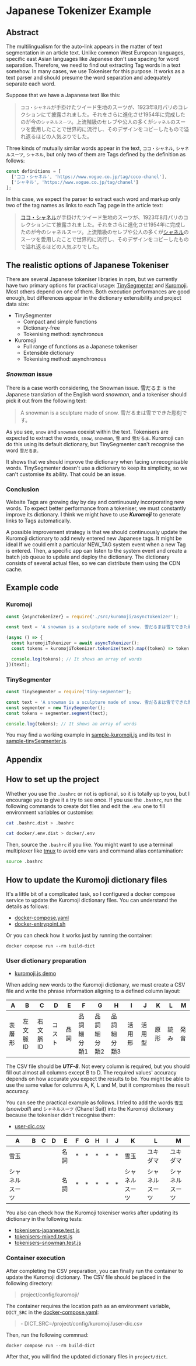 # Japanese Tokenizer Example

## Abstract

The multilingualism for the auto-link appears in the matter of text segmentation in an article text. Unlike common West European languages, specific east Asian languages like Japanese don't use spacing for word separation. Therefore, we need to find out extracting Tag words in a text somehow. In many cases, we use Tokeniser for this purpose. It works as a text parser and should presume the word separation and adequately separate each word.

Suppose that we have a Japanese text like this:

> `ココ・シャネル`が手掛けたツイード生地のスーツが、1923年8月パリのコレクションにて披露されました。それをさらに進化させ1954年に完成したのが今の`シャネルスーツ`。上流階級のセレブや公人の多くが`シャネル`のスーツを愛用したことで世界的に流行し、そのデザインをコピーしたもので溢れ返るほどの人気ぶりでした。

Three kinds of mutually similar words appear in the text, `ココ・シャネル`, `シャネルスーツ`, `シャネル`, but only two of them are Tags defined by the definition as follows:

```javascript
const definitions = [
  ['ココ・シャネル', 'https://www.vogue.co.jp/tag/coco-chanel'],
  ['シャネル', 'https://www.vogue.co.jp/tag/chanel']
];
```

In this case, we expect the parser to extract each word and markup only two of the tag names as links to each Tag page in the article text:

> <a href="https://www.vogue.co.jp/tag/coco-chanel">ココ・シャネル</a>が手掛けたツイード生地のスーツが、1923年8月パリのコレクションにて披露されました。それをさらに進化させ1954年に完成したのが今のシャネルスーツ。上流階級のセレブや公人の多くが<a href="https://www.vogue.co.jp/tag/chanel">シャネル</a>のスーツを愛用したことで世界的に流行し、そのデザインをコピーしたもので溢れ返るほどの人気ぶりでした。

## The realistic options of Japanese Tokeniser

There are several Japanese tokeniser libraries in npm, but we currently have two primary options for practical usage: [TinySegmenter](https://www.npmjs.com/package/tiny-segmenter) and [Kuromoji](https://www.npmjs.com/package/kuromoji). Most others depend on one of them. Both execution performances are good enough, but differences appear in the dictionary extensibility and project data size:

- TinySegmenter
  - Compact and simple functions
  - Dictionary-free
  - Tokenising method: synchronous
- Kuromoji
  - Full range of functions as a Japanese tokeniser
  - Extensible dictionary
  - Tokenising method: asynchronous

### *Snowman* issue

There is a case worth considering, the Snowman issue. 雪だるま is the Japanese translation of the English word *snowman*, and a tokeniser should pick it out from the following text:

> A snowman is a sculpture made of snow. 雪だるまは雪でできた彫刻です。

As you see, `snow` and `snowman` coexist within the text. Tokenisers are expected to extract the words, `snow`, `snowman`, `雪` and `雪だるま`. Kuromoji can do this using its default dictionary, but TinySegmenter can't recognise the word `雪だるま`.

It shows that we should improve the dictionary when facing unrecognisable words. TinySegmenter doesn't use a dictionary to keep its simplicity, so we can't customise its ability. That could be an issue.

### Conclusion

Website Tags are growing day by day and continuously incorporating new words. To expect better performance from a tokeniser, we must constantly improve its dictionary. I think we might have to use ***Kuromoji*** to generate links to Tags automatically.

A possible improvement strategy is that we should continuously update the Kuromoji dictionary to add newly entered new Japanese tags. It might be ideal If we could emit a particular NEW_TAG system event when a new Tag is entered. Then, a specific app can listen to the system event and create a batch job queue to update and deploy the dictionary. The dictionary consists of several actual files, so we can distribute them using the CDN cache.

## Example code

### Kuromoji

```javascript
const {asyncTokenizer} = require('./src/kuromoji/asyncTokenizer');

const text = 'A snowman is a sculpture made of snow. 雪だるまは雪でできた彫刻です。';

(async () => {
  const kuromojiTokenizer = await asyncTokenizer();
  const tokens = kuromojiTokenizer.tokenize(text).map((token) => token.surface_form);

  console.log(tokens); // It shows an array of words
})(text);
```

### TinySegmenter

```javascript
const TinySegmenter = require('tiny-segmenter');

const text = 'A snowman is a sculpture made of snow. 雪だるまは雪でできた彫刻です。';
const segmenter = new TinySegmenter();
const tokens = segmenter.segment(text);

console.log(tokens); // It shows an array of words
```

You may find a working example in [sample-kuromoji.js](project/sample-kuromoji.js) and its test in [sample-tinySegmenter.js](project/sample-tinySegmenter.js).

## Appendix

## How to set up the project

Whether you use the `.bashrc` or not is optional, so it is totally up to you, but I encourage you to give it a try to see once. If you use the `.bashrc`, run the following commands to create dot files and edit the `.env` one to fill environment variables or customise:

```bash
cat .bashrc.dist > .bashrc
```

```bash
cat docker/.env.dist > docker/.env
```

Then, source the `.bashrc` if you like. You might want to use a terminal multiplexer like [tmux](https://github.com/tmux/tmux/wiki) to avoid env vars and command alias contamination:

```bash
source .bashrc
```

## How to update the Kuromoji dictionary files

It's a little bit of a complicated task, so I configured a docker compose service to update the Kuromoji dictionary files. You can understand the details as follows:

- [docker-compose.yaml](docker-compose.yaml)
- [docker-entrypoint.sh](docker/kuromoji/docker-entrypoint.sh)

Or you can check how it works just by running the container:

```SHELLSCRIPT
docker compose run --rm build-dict
```

### User dictionary preparation

- [kuromoji.js demo](https://takuyaa.github.io/kuromoji.js/demo/tokenize.html)

When adding new words to the Kuromoji dictionary, we must create a CSV file and write the phrase information aligning to a defined column layout:

| A   | B     | C     | D   | E | F        | G       | H       | I   | J   | K | L  | M |
|-----|-------|-------|-----|---|----------|---------|---------|-----|-----|---|----|---|
|表層形|左文脈ID|右文脈ID|コスト|品詞|品詞細分類1|品詞細分類2|品詞細分類3|活用形|活用型|原形|読み|発音|

The CSV file should be ***UTF-8***. Not every column is required, but you should fill out almost all columns except B to D. The required values' accuracy depends on how accurate you expect the results to be. You might be able to use the same value for columns A, K, L and M, but it compromises the result accuracy.

You can see the practical example as follows. I tried to add the words `雪玉` (*snowball*) and `シャネルスーツ` (Chanel Suit) into the Kuromoji dictionary because the tokeniser didn't recognise them:

- [user-dic.csv](project/config/kuromoji/user-dic.csv)

| A   | B     | C     | D   | E | F        | G       | H       | I   | J   | K | L  | M |
|-----|-------|-------|-----|---|----------|---------|---------|-----|-----|---|----|---|
|雪玉||||名詞|\*|\*|\*|\*|\*|雪玉|ユキダマ|ユキダマ|
|シャネルスーツ||||名詞|\*|\*|\*|\*|\*|シャネルスーツ|シャネルスーツ|シャネルスーツ|

You also can check how the Kuromoji tokeniser works after updating its dictionary in the following tests:

- [tokenisers-japanese.test.js](project/tokenisers-japanese.test.js)
- [tokenisers-mixed.test.js](project/tokenisers-mixed.test.js)
- [tokenisers-snowman.test.js](project/tokenisers-snowman.test.js)

### Container execution

After completing the CSV preparation, you can finally run the container to update the Kuromoji dictionary. The CSV file should be placed in the following directory:

> project/config/kuromoji/

The container requires the location path as an environment variable, `DICT_SRC` in the [docker-compose.yaml](docker-compose.yaml):

> \- DICT_SRC=/project/config/kuromoji/user-dic.csv

Then, run the following commnad:

```SHELLSCRIPT
docker compose run --rm build-dict
```

After that, you will find the updated dictionary files in `project/dict`.
